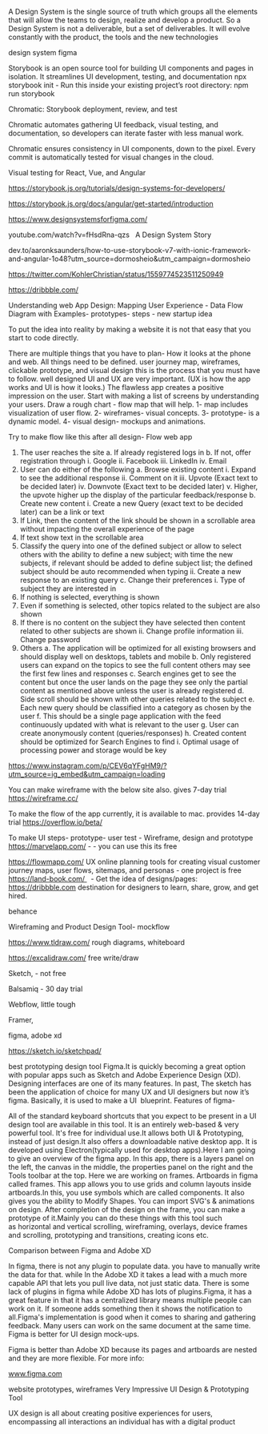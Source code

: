 A Design System is the single source of truth which groups all the elements that will allow the teams to design, realize and develop a product. So a Design System is not a deliverable, but a set of deliverables. It will evolve constantly with the product, the tools and the new technologies 

design system figma

Storybook is an open source tool for building UI components and pages in isolation. It streamlines UI development, testing, and documentation
npx storybook init - Run this inside your existing project’s root directory:
npm run storybook

Chromatic: Storybook deployment, review, and test

Chromatic automates gathering UI feedback, visual testing, and documentation, so developers can iterate faster with less manual work.

Chromatic ensures consistency in UI components, down to the pixel. Every commit is automatically tested for visual changes in the cloud.

Visual testing for React, Vue, and Angular

https://storybook.js.org/tutorials/design-systems-for-developers/

https://storybook.js.org/docs/angular/get-started/introduction

https://www.designsystemsforfigma.com/

youtube.com/watch?v=fHsdRna-qzs   A Design System Story

dev.to/aaronksaunders/how-to-use-storybook-v7-with-ionic-framework-and-angular-1o48?utm_source=dormosheio&utm_campaign=dormosheio

https://twitter.com/KohlerChristian/status/1559774523511250949

https://dribbble.com/

Understanding web App Design: Mapping User Experience - Data Flow Diagram with Examples- prototypes- steps - new startup idea

To put the idea into reality by making a website it is not that easy that you start to code directly.

There are multiple things that you have to plan-
How it looks at the phone and web. All things need to be defined.
user journey map, wireframes, clickable prototype, and visual design this is the process that you must have to follow.
well designed UI and UX are very important. (UX is how the app works and UI is how it looks.)
The flawless app creates a positive impression on the user.
Start with making a list of screens by understanding your users.
Draw a rough chart - flow map that will help.
1- map includes visualization of user flow.
2- wireframes- visual concepts.
3- prototype- is a dynamic model.
4- visual design- mockups and animations.

Try to make flow like this after all design-
Flow web app
1. The user reaches the site
a. If already registered logs in
b. If not, offer registration through
i. Google
ii. Facebook
iii. LinkedIn
iv. Email
2. User can do either of the following
a. Browse existing content
i. Expand to see the additional response
ii. Comment on it
iii. Upvote (Exact text to be decided later)
iv. Downvote (Exact text to be decided later)
v. Higher, the upvote higher up the display of the particular feedback/response
b. Create new content
i. Create a new Query (exact text to be decided later) can be a link or text
1. If Link, then the content of the link should be shown in a scrollable area without impacting the overall experience of the page
2. If text show text in the scrollable area
3. Classify the query into one of the defined subject or allow to select others with the ability to define a new subject; with time the new subjects, if relevant should be added to define subject list; the defined subject should be auto recommended when typing
ii. Create a new response to an existing query
c. Change their preferences
i. Type of subject they are interested in
1. If nothing is selected, everything is shown
2. Even if something is selected, other topics related to the subject are also shown
3. If there is no content on the subject they have selected then content related to other subjects are shown
ii. Change profile information
iii. Change password
3. Others
a. The application will be optimized for all existing browsers and should display well on desktops, tablets and mobile
b. Only registered users can expand on the topics to see the full content others may see the first few lines and responses
c. Search engines get to see the content but once the user lands on the page they see only the partial content as mentioned above unless the user is already registered
d. Side scroll should be shown with other queries related to the subject
e. Each new query should be classified into a category as chosen by the user
f. This should be a single page application with the feed continuously updated with what is relevant to the user
g. User can create anonymously content (queries/responses)
h. Created content should be optimized for Search Engines to find
i. Optimal usage of processing power and storage would be key

https://www.instagram.com/p/CEV6qYFgHM9/?utm_source=ig_embed&utm_campaign=loading

You can make wireframe with the below site also. gives 7-day trial
https://wireframe.cc/

To make the flow of the app currently, it is available to mac. provides 14-day trial
https://overflow.io/beta/

To make UI steps- prototype- user test - Wireframe, design and prototype 
https://marvelapp.com/  - - you can use this its free

https://flowmapp.com/ UX online planning tools for creating visual customer journey maps, user flows, sitemaps, and personas - one project is free
https://land-book.com/   - Get the idea of designs/pages:
https://dribbble.com destination for designers to learn, share, grow, and get hired.

behance

Wireframing and Product Design Tool- mockflow

https://www.tldraw.com/    rough diagrams, whiteboard

https://excalidraw.com/ free write/draw

Sketch, - not free

Balsamiq - 30 day trial

Webflow,  little tough

Framer, 

figma, adobe xd

https://sketch.io/sketchpad/

best prototyping design tool Figma.It is quickly becoming a great option with popular apps such as Sketch and Adobe Experience Design (XD). Designing interfaces are one of its many features. In past, The sketch has been the application of choice for many UX and UI designers but now it’s figma. Basically, it is used to make a UI  blueprint.
Features of figma-

All of the standard keyboard shortcuts that you expect to be present in a UI design tool are available in this tool. It is an entirely web-based & very powerful tool. It's free for individual use.It allows both UI & Prototyping, instead of just design.It also offers a downloadable native desktop app. It is developed using Electron(typically used for desktop apps).Here I am going to give an overview of the figma app. In this app, there is a layers panel on the left, the canvas in the middle, the properties panel on the right and the Tools toolbar at the top. Here we are working on frames. Artboards in figma called frames. This app allows you to use grids and column layouts inside artboards.In this, you use symbols which are called components. It also gives you the ability to Modify Shapes. You can import SVG's & animations on design. After completion of the design on the frame, you can make a prototype of it.Mainly you can do these things with this tool such as horizontal and vertical scrolling, wireframing, overlays, device frames and scrolling, prototyping and transitions, creating icons etc.

Comparison between Figma and Adobe XD

In figma, there is not any plugin to populate data. you have to manually write the data for that. while In the Adobe XD it takes a lead with a much more capable API that lets you pull live data, not just static data. There is some lack of plugins in figma while Adobe XD has lots of plugins.Figma, it has a great feature in that it has a centralized library means multiple people can work on it. If someone adds something then it shows the notification to all.Figma's implementation is good when it comes to sharing and gathering feedback. Many users can work on the same document at the same time. Figma is better for UI design mock-ups.

Figma is better than Adobe XD because its pages and artboards are nested and they are more flexible.
For more info:

www.figma.com

website prototypes, wireframes
Very Impressive UI Design & Prototyping Tool

UX design is all about creating positive experiences for users, encompassing all interactions an individual has with a digital product
 